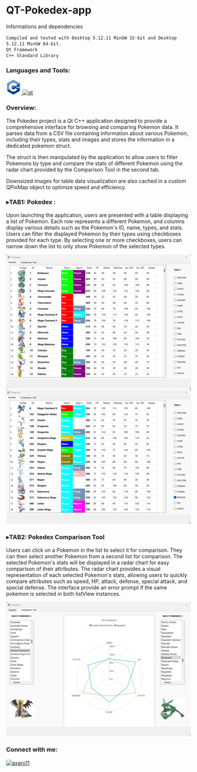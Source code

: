 # QT-Pokedex-app

Informations and dependencies

    Compiled and tested with Desktop 5.12.11 MinGW 32-bit and Desktop 5.12.11 MinGW 64-bit.
    Qt Framework
    C++ Standard Library

<h3 align="left">Languages and Tools:</h3>
<p align="left"> <a href="https://www.w3schools.com/cpp/" target="_blank" rel="noreferrer"> <img src="https://raw.githubusercontent.com/devicons/devicon/master/icons/cplusplus/cplusplus-original.svg" alt="cplusplus" width="40" height="40"/> </a> <a href="https://www.qt.io/" target="_blank" rel="noreferrer"> <img src="https://upload.wikimedia.org/wikipedia/commons/0/0b/Qt_logo_2016.svg" alt="qt" width="40" height="40"/> </a> </p>




    
<h3 align="left"> Overview:</h3>

The Pokedex project is a Qt C++ application designed to provide a comprehensive interface for browsing and comparing Pokemon data. It parses data from a CSV file containing information about various Pokemon, including their types, stats and images and stores the information in a dedicated pokemon struct. 

The struct is then manipulated by the application to allow users to filter Pokemons by type and compare the stats of different Pokemon using the radar chart provided by the Comparison Tool in the second tab.

Downsized images for table data visualization are also cached in a custom QPixMap object to optimize speed and efficiency.


<h3 align="left"> ▸TAB1: Pokedex :</h3>

Upon launching the application, users are presented with a table displaying a list of Pokemon. Each row represents a different Pokemon, and columns display various details such as the Pokemon's ID, name, types, and stats.
Users can filter the displayed Pokemon by their types using checkboxes provided for each type. By selecting one or more checkboxes, users can narrow down the list to only show Pokemon of the selected types.
   
<img src="https://github.com/FNNN98/QT-Pokedex-app/blob/main/pokedex.png?raw=true" width="800">


<img src="https://github.com/FNNN98/QT-Pokedex-app/blob/main/pokedex2.png?raw=true" width="800">

<h3 align="left"> ▸TAB2: Pokedex Comparison Tool </h3>

Users can click on a Pokemon in the list to select it for comparison. They can then select another Pokemon from a second list for comparison. The selected Pokemon's stats will be displayed in a radar chart for easy comparison of their attributes.
The radar chart provides a visual representation of each selected Pokemon's stats, allowing users to quickly compare attributes such as speed, HP, attack, defense, special attack, and special defense. The interface provide an error prompt if the same pokemon is selected in both listView instances.
  
<img src="https://github.com/FNNN98/QT-Pokedex-app/blob/main/pokedex3.png?raw=true" width="800">


<h3 align="left">Connect with me:</h3>
<p align="left">
<a href="https://twitter.com/axaro11" target="blank"><img align="center" src="https://raw.githubusercontent.com/rahuldkjain/github-profile-readme-generator/master/src/images/icons/Social/twitter.svg" alt="axaro11" height="30" width="40" /></a>
</p>

